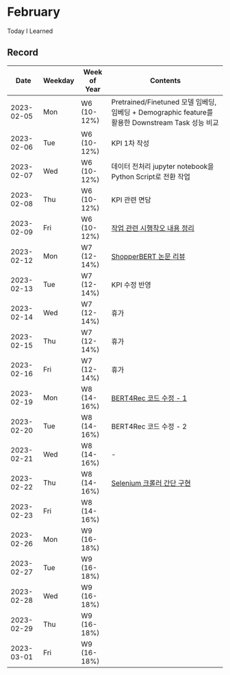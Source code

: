 # February
Today I Learned

## Record

|Date|Weekday|Week of Year|Contents|
|---|---|---|---|
|2023-02-05|Mon|W6 (10-12%)|Pretrained/Finetuned 모델 임베딩, 임베딩 + Demographic feature를 활용한 Downstream Task 성능 비교|
|2023-02-06|Tue|W6 (10-12%)|KPI 1차 작성|
|2023-02-07|Wed|W6 (10-12%)|데이터 전처리 jupyter notebook을 Python Script로 전환 작업|
|2023-02-08|Thu|W6 (10-12%)|KPI 관련 면담|
|2023-02-09|Fri|W6 (10-12%)|[작업 관련 시행착오 내용 정리](../cheatsheet/)|
|2023-02-12|Mon|W7 (12-14%)|[ShopperBERT 논문 리뷰](https://arxiv.org/abs/2106.00573)|
|2023-02-13|Tue|W7 (12-14%)|KPI 수정 반영|
|2023-02-14|Wed|W7 (12-14%)|휴가|
|2023-02-15|Thu|W7 (12-14%)|휴가|
|2023-02-16|Fri|W7 (12-14%)|휴가|
|2023-02-19|Mon|W8 (14-16%)|[BERT4Rec 코드 수정 - 1](https://arxiv.org/abs/1904.06690)|
|2023-02-20|Tue|W8 (14-16%)|BERT4Rec 코드 수정 - 2|
|2023-02-21|Wed|W8 (14-16%)|-|
|2023-02-22|Thu|W8 (14-16%)|[Selenium 크롤러 간단 구현](/code/crawler/README.md)|
|2023-02-23|Fri|W8 (14-16%)||
|2023-02-26|Mon|W9 (16-18%)||
|2023-02-27|Tue|W9 (16-18%)||
|2023-02-28|Wed|W9 (16-18%)||
|2023-02-29|Thu|W9 (16-18%)||
|2023-03-01|Fri|W9 (16-18%)||